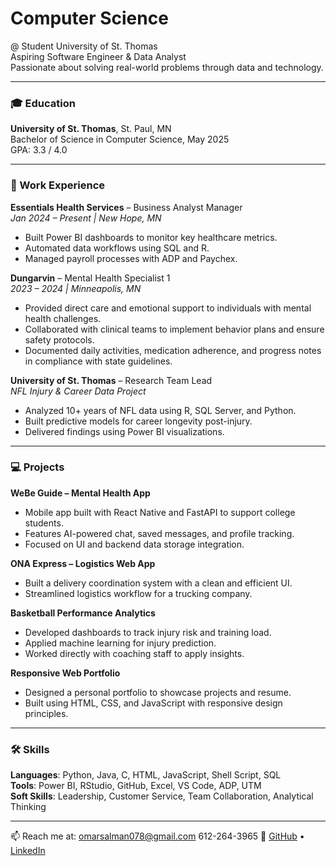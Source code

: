 # Computer Science 

@ Student University of St. Thomas  
Aspiring Software Engineer & Data Analyst  
Passionate about solving real-world problems through data and technology.

---

### 🎓 Education
**University of St. Thomas**, St. Paul, MN  
Bachelor of Science in Computer Science, May 2025  
GPA: 3.3 / 4.0

---

### 💼 Work Experience

**Essentials Health Services** – Business Analyst Manager  
*Jan 2024 – Present | New Hope, MN*  
- Built Power BI dashboards to monitor key healthcare metrics.  
- Automated data workflows using SQL and R.  
- Managed payroll processes with ADP and Paychex.

**Dungarvin** – Mental Health Specialist 1  
*2023 – 2024 | Minneapolis, MN*  
- Provided direct care and emotional support to individuals with mental health challenges.  
- Collaborated with clinical teams to implement behavior plans and ensure safety protocols.  
- Documented daily activities, medication adherence, and progress notes in compliance with state guidelines.

**University of St. Thomas** – Research Team Lead  
*NFL Injury & Career Data Project*  
- Analyzed 10+ years of NFL data using R, SQL Server, and Python.  
- Built predictive models for career longevity post-injury.  
- Delivered findings using Power BI visualizations.

---

### 💻 Projects

**WeBe Guide – Mental Health App**  
- Mobile app built with React Native and FastAPI to support college students.  
- Features AI-powered chat, saved messages, and profile tracking.  
- Focused on UI and backend data storage integration.

**ONA Express – Logistics Web App**  
- Built a delivery coordination system with a clean and efficient UI.  
- Streamlined logistics workflow for a trucking company.

**Basketball Performance Analytics**  
- Developed dashboards to track injury risk and training load.  
- Applied machine learning for injury prediction.  
- Worked directly with coaching staff to apply insights.

**Responsive Web Portfolio**  
- Designed a personal portfolio to showcase projects and resume.  
- Built using HTML, CSS, and JavaScript with responsive design principles.

---

### 🛠 Skills

**Languages**: Python, Java, C, HTML, JavaScript, Shell Script, SQL  
**Tools**: Power BI, RStudio, GitHub, Excel, VS Code, ADP, UTM  
**Soft Skills**: Leadership, Customer Service, Team Collaboration, Analytical Thinking

---

📫 Reach me at: omarsalman078@gmail.com  612-264-3965
🔗 [GitHub](https://github.com/salmanomar44) • [LinkedIn](https://www.linkedin.com/in/salman-noor-1218a223b/)


